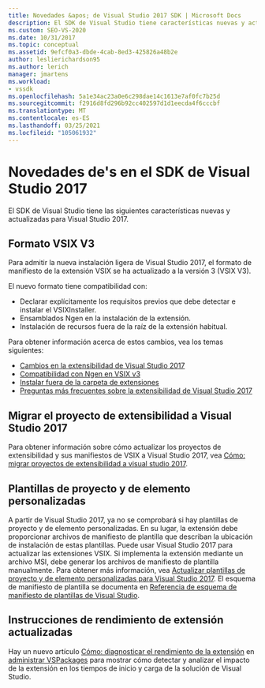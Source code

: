 ```yaml
---
title: Novedades &apos; de Visual Studio 2017 SDK | Microsoft Docs
description: El SDK de Visual Studio tiene características nuevas y actualizadas para Visual Studio 2017, incluido el formato actualizado de la versión 3 de VSIX.
ms.custom: SEO-VS-2020
ms.date: 10/31/2017
ms.topic: conceptual
ms.assetid: 9efcf0a3-dbde-4cab-8ed3-425826a48b2e
author: leslierichardson95
ms.author: lerich
manager: jmartens
ms.workload:
- vssdk
ms.openlocfilehash: 5a1e34ac23a0e6c298dae14c1613e7af0fc7b25d
ms.sourcegitcommit: f2916d8fd296b92cc402597d1d1eecda4f6cccbf
ms.translationtype: MT
ms.contentlocale: es-ES
ms.lasthandoff: 03/25/2021
ms.locfileid: "105061932"
---
```

# <a name="what39s-new-in-the-visual-studio-2017-sdk"></a>Novedades de&#39;s en el SDK de Visual Studio 2017

El SDK de Visual Studio tiene las siguientes características nuevas y actualizadas para Visual Studio 2017.

## <a name="vsix-v3-format"></a>Formato VSIX V3

Para admitir la nueva instalación ligera de Visual Studio 2017, el formato de manifiesto de la extensión VSIX se ha actualizado a la versión 3 (VSIX V3).

El nuevo formato tiene compatibilidad con:

* Declarar explícitamente los requisitos previos que debe detectar e instalar el VSIXInstaller.
* Ensamblados Ngen en la instalación de la extensión.
* Instalación de recursos fuera de la raíz de la extensión habitual.

Para obtener información acerca de estos cambios, vea los temas siguientes:

* [Cambios en la extensibilidad de Visual Studio 2017](breaking-changes-2017.md)
* [Compatibilidad con Ngen en VSIX v3](ngen-support.md)
* [Instalar fuera de la carpeta de extensiones](set-install-root.md)
* [Preguntas más frecuentes sobre la extensibilidad de Visual Studio 2017](faq-2017.md)

## <a name="migrate-extensibility-project-to-visual-studio-2017"></a>Migrar el proyecto de extensibilidad a Visual Studio 2017

Para obtener información sobre cómo actualizar los proyectos de extensibilidad y sus manifiestos de VSIX a Visual Studio 2017, vea [Cómo: migrar proyectos de extensibilidad a visual studio 2017](how-to-migrate-extensibility-projects-to-visual-studio-2017.md).

## <a name="custom-project-and-item-templates"></a>Plantillas de proyecto y de elemento personalizadas

A partir de Visual Studio 2017, ya no se comprobará si hay plantillas de proyecto y de elemento personalizadas. En su lugar, la extensión debe proporcionar archivos de manifiesto de plantilla que describan la ubicación de instalación de estas plantillas. Puede usar Visual Studio 2017 para actualizar las extensiones VSIX. Si implementa la extensión mediante un archivo MSI, debe generar los archivos de manifiesto de plantilla manualmente. Para obtener más información, vea [Actualizar plantillas de proyecto y de elemento personalizadas para Visual Studio 2017](../extensibility/upgrading-custom-project-and-item-templates-for-visual-studio-2017.md). El esquema de manifiesto de plantilla se documenta en [Referencia de esquema de manifiesto de plantillas de Visual Studio](../extensibility/visual-studio-template-manifest-schema-reference.md).

## <a name="updated-extension-performance-guidelines"></a>Instrucciones de rendimiento de extensión actualizadas

Hay un nuevo artículo [Cómo: diagnosticar el rendimiento de la extensión](how-to-diagnose-extension-performance.md) en [administrar VSPackages](managing-vspackages.md) para mostrar cómo detectar y analizar el impacto de la extensión en los tiempos de inicio y carga de la solución de Visual Studio.
